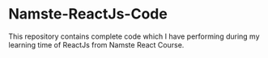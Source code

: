 # Namste-ReactJs-Code
This repository contains complete code which I have performing during my learning time of ReactJs from Namste React Course.
